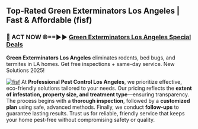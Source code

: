 ## Top-Rated Green Exterminators Los Angeles | Fast & Affordable (fisf)

<h3>🐜 ACT NOW 🌐==►► <a href="https://tinyurl.com/yc7vsfwc" rel="nofollow">Green Exterminators Los Angeles Special Deals</a></h3>

**Green Exterminators Los Angeles** eliminates rodents, bed bugs, and termites in LA homes. Get free inspections + same-day service. New Solutions 2025!

[![fisf](https://i.imgur.com/1VzRXn8.jpeg)](https://tinyurl.com/yc7vsfwc)
At **Professional Pest Control Los Angeles**, we prioritize effective, eco-friendly solutions tailored to your needs. Our pricing reflects the **extent of infestation, property size, and treatment type**—ensuring transparency. The process begins with a **thorough inspection**, followed by a **customized plan** using safe, advanced methods. Finally, we conduct **follow-ups** to guarantee lasting results. Trust us for reliable, friendly service that keeps your home pest-free without compromising safety or quality.